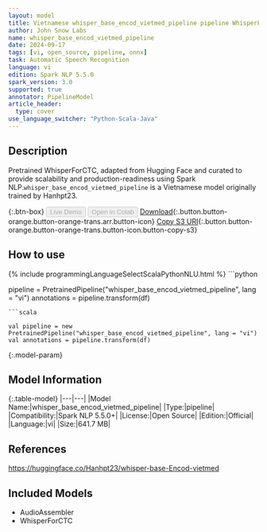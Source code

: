 ```yaml
---
layout: model
title: Vietnamese whisper_base_encod_vietmed_pipeline pipeline WhisperForCTC from Hanhpt23
author: John Snow Labs
name: whisper_base_encod_vietmed_pipeline
date: 2024-09-17
tags: [vi, open_source, pipeline, onnx]
task: Automatic Speech Recognition
language: vi
edition: Spark NLP 5.5.0
spark_version: 3.0
supported: true
annotator: PipelineModel
article_header:
  type: cover
use_language_switcher: "Python-Scala-Java"
---
```


## Description

Pretrained WhisperForCTC, adapted from Hugging Face and curated to provide scalability and production-readiness using Spark NLP.`whisper_base_encod_vietmed_pipeline` is a Vietnamese model originally trained by Hanhpt23.

{:.btn-box}
<button class="button button-orange" disabled>Live Demo</button>
<button class="button button-orange" disabled>Open in Colab</button>
[Download](https://s3.amazonaws.com/auxdata.johnsnowlabs.com/public/models/whisper_base_encod_vietmed_pipeline_vi_5.5.0_3.0_1726547805888.zip){:.button.button-orange.button-orange-trans.arr.button-icon}
[Copy S3 URI](s3://auxdata.johnsnowlabs.com/public/models/whisper_base_encod_vietmed_pipeline_vi_5.5.0_3.0_1726547805888.zip){:.button.button-orange.button-orange-trans.button-icon.button-copy-s3}

## How to use



<div class="tabs-box" markdown="1">
{% include programmingLanguageSelectScalaPythonNLU.html %}
```python

pipeline = PretrainedPipeline("whisper_base_encod_vietmed_pipeline", lang = "vi")
annotations =  pipeline.transform(df)   

```
```scala

val pipeline = new PretrainedPipeline("whisper_base_encod_vietmed_pipeline", lang = "vi")
val annotations = pipeline.transform(df)

```
</div>

{:.model-param}
## Model Information

{:.table-model}
|---|---|
|Model Name:|whisper_base_encod_vietmed_pipeline|
|Type:|pipeline|
|Compatibility:|Spark NLP 5.5.0+|
|License:|Open Source|
|Edition:|Official|
|Language:|vi|
|Size:|641.7 MB|

## References

https://huggingface.co/Hanhpt23/whisper-base-Encod-vietmed

## Included Models

- AudioAssembler
- WhisperForCTC